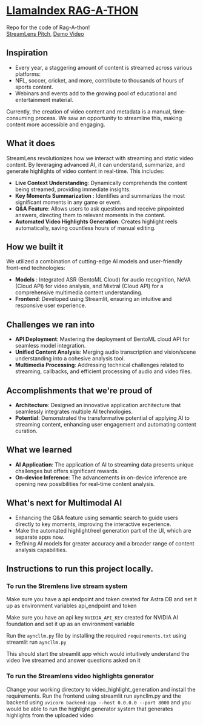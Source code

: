 # [LlamaIndex RAG-A-THON](https://rag-a-thon.devpost.com/)

Repo for the code of Rag-A-thon!\
[StreamLens Pitch](https://docs.google.com/presentation/d/1BsIpg1FHrwX1pq6H2uhMJ1a3o3MubCxy0ukkbzqdYCQ/edit?usp=sharing), 
[Demo Video](https://drive.google.com/file/d/1on5CQ4ma4eI43TdyT7YGPW7PH9K1CFqC/view?usp=sharing)

## Inspiration
* Every year, a staggering amount of content is streamed across various platforms:
* NFL, soccer, cricket, and more, contribute to thousands of hours of sports content.
* Webinars and events add to the growing pool of educational and entertainment material.

Currently, the creation of video content and metadata is a manual, time-consuming process. We saw an opportunity to streamline this, making content more accessible and engaging.

## What it does
StreamLens revolutionizes how we interact with streaming and static video content. By leveraging advanced AI, it can understand, summarize, and generate highlights of video content in real-time. This includes:

- **Live Context Understanding**: Dynamically comprehends the content being streamed, providing immediate insights.
- **Key Moments Summarization** : Identifies and summarizes the most significant moments in any game or event.
- **Q&A Feature**: Allows users to ask questions and receive pinpointed answers, directing them to relevant moments in the content.
- **Automated Video Highlights Generation**: Creates highlight reels automatically, saving countless hours of manual editing.


## How we built it
We utilized a combination of cutting-edge AI models and user-friendly front-end technologies:

- **Models** : Integrated ASR (BentoML Cloud) for audio recognition, NeVA (Cloud API) for video analysis, and Mixtral (Cloud API) for a comprehensive multimedia content understanding.
- **Frontend**: Developed using Streamlit, ensuring an intuitive and responsive user experience.


## Challenges we ran into
- **API Deployment**: Mastering the deployment of BentoML cloud API for seamless model integration.
- **Unified Content Analysis**: Merging audio transcription and vision/scene understanding into a cohesive analysis tool.
- **Multimedia Processing**: Addressing technical challenges related to streaming, callbacks, and efficient processing of audio and video files.

## Accomplishments that we're proud of
- **Architecture**: Designed an innovative application architecture that seamlessly integrates multiple AI technologies.
- **Potential**: Demonstrated the transformative potential of applying AI to streaming content, enhancing user engagement and automating content curation.

## What we learned
- **AI Application**: The application of AI to streaming data presents unique challenges but offers significant rewards.
- **On-device Inference**: The advancements in on-device inference are opening new possibilities for real-time content analysis.

## What's next for Multimodal AI
- Enhancing the Q&A feature using semantic search to guide users directly to key moments, improving the interactive experience.
- Make the automated highlight/reel generation part of the UI, which are separate apps now.
- Refining AI models for greater accuracy and a broader range of content analysis capabilities.

## Instructions to run this project locally.

### To run the Stremlens live stream system

Make sure you have a api endpoint and token created for Astra DB and set it up as environment variables api_endpoint and token

Make sure you have an api key `NVIDIA_API_KEY` created for NVIDIA AI foundation and set it up as an environment variable

Run the `ayncllm.py` file by installing the required `requirements.txt` using streamlit run `ayncllm.py`

This should start the streamlit app which would intuitively understand the video live streamed and answer questions asked on it

### To run the Streamlens video highlights generator

Change your working directory to video_highlight_generation and install the requirements. Run the frontend using streamlit run ayncllm.py and the backend using `uvicorn backend:app --host 0.0.0.0 --port 8000` and you would be able to run the highlight generator system that generates highlights from the uploaded video

